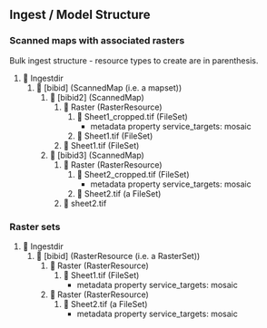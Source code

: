 ## Ingest / Model Structure

### Scanned maps with associated rasters

Bulk ingest structure - resource types to create are in parenthesis.

1. :file_folder: Ingestdir
   1. :file_folder: [bibid] (ScannedMap (i.e. a mapset))
      1. :file_folder: [bibid2] (ScannedMap)
         1. :file_folder: Raster (RasterResource)
             1. :memo: Sheet1_cropped.tif (FileSet)
                 * metadata property service_targets: mosaic
             2. :memo: Sheet1.tif (FileSet)
         2. :memo: Sheet1.tif (FileSet)
       2. :file_folder: [bibid3] (ScannedMap)
          1. :file_folder: Raster (RasterResource)
             1. :memo: Sheet2_cropped.tif (FileSet)
                 * metadata property service_targets: mosaic
             2. :memo: Sheet2.tif (a FileSet)
          2. :memo: sheet2.tif

### Raster sets

1. :file_folder: Ingestdir
    1. :file_folder: [bibid] (RasterResource (i.e. a RasterSet))
        1. :file_folder: Raster (RasterResource)
            1. :memo: Sheet1.tif (FileSet)
                * metadata property service_targets: mosaic
        1. :file_folder: Raster (RasterResource)
            1. :memo: Sheet2.tif (a FileSet)
                * metadata property service_targets: mosaic
